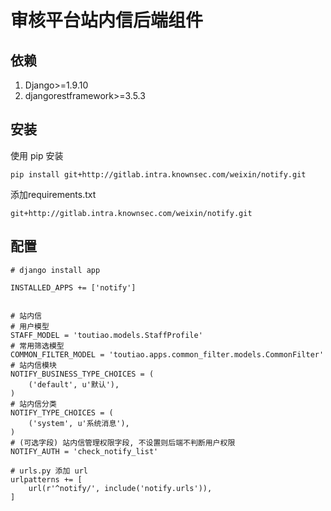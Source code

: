# 审核平台站内信后端组件

## 依赖
1. Django>=1.9.10
2. djangorestframework>=3.5.3

## 安装
使用 pip 安装

```
pip install git+http://gitlab.intra.knownsec.com/weixin/notify.git
```

添加requirements.txt
```
git+http://gitlab.intra.knownsec.com/weixin/notify.git
```

## 配置

```
# django install app

INSTALLED_APPS += ['notify']


# 站内信
# 用户模型
STAFF_MODEL = 'toutiao.models.StaffProfile'
# 常用筛选模型
COMMON_FILTER_MODEL = 'toutiao.apps.common_filter.models.CommonFilter'
# 站内信模块
NOTIFY_BUSINESS_TYPE_CHOICES = (
    ('default', u'默认'),
)
# 站内信分类
NOTIFY_TYPE_CHOICES = (
    ('system', u'系统消息'),
)
# (可选字段) 站内信管理权限字段, 不设置则后端不判断用户权限
NOTIFY_AUTH = 'check_notify_list'

# urls.py 添加 url
urlpatterns += [
    url(r'^notify/', include('notify.urls')),
]
```
